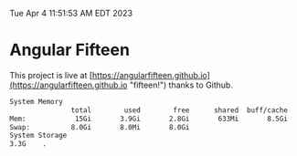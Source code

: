 Tue Apr  4 11:51:53 AM EDT 2023

# Angular Fifteen


This project is live at [https://angularfifteen.github.io](https://angularfifteen.github.io "fifteen!") thanks to Github.

```bash
System Memory
               total        used        free      shared  buff/cache   available
Mem:            15Gi       3.9Gi       2.8Gi       633Mi       8.5Gi        10Gi
Swap:          8.0Gi       8.0Mi       8.0Gi
System Storage
3.3G	.
```
```bash
